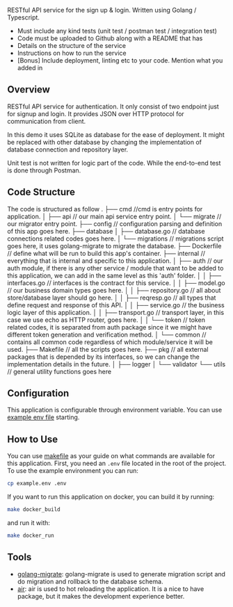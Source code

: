 RESTful API service for the sign up & login. Written using Golang / Typescript.

- Must include any kind tests (unit test / postman test / integration test)
- Code must be uploaded to Github along with a README that has
- Details on the structure of the service
- Instructions on how to run the service
- [Bonus] Include deployment, linting etc to your code. Mention what you added in

## Overview

RESTful API service for authentication.
It only consist of two endpoint just for signup and login.
It provides JSON over HTTP protocol for communication from client.

In this demo it uses SQLite as database for the ease of deployment.
It might be replaced with other database by changing the implementation of database connection and repository layer.

Unit test is not written for logic part of the code. While the end-to-end test is done through Postman. 

## Code Structure

The code is structured as follow
.
├── cmd //cmd is entry points for application.
│   ├── api // our main api service entry point.
│   └── migrate // our migrator entry point.
├── config // configuration parsing and definition of this app goes here.
├── database
│   ├── database.go // database connections related codes goes here.
│   └── migrations // migrations script goes here, it uses golang-migrate to migrate the database.
├── Dockerfile // define what will be run to build this app's container.
├── internal // everything that is internal and specific to this application.
│  ├── auth // our auth module, if there is any other service / module that want to be added to this application, we can add in the same level as this 'auth' folder.
│  │   ├── interfaces.go // interfaces is the contract for this service.
│  │   ├── model.go // our business domain types goes here.
│  │   ├── repository.go // all about store/database layer should go here.
│  │   ├── reqresp.go // all types that define request and response of this API.
│  │   ├── service.go // the business logic layer of this application.
│  │   ├── transport.go // transport layer, in this case we use echo as HTTP router, goes here.
│  │   └── token // token related codes, it is separated from auth package since it we might have different token generation and verification method.
│  └── common // contains all common code regardless of which module/service it will be used.
├── Makefile  // all the scripts goes here.
├── pkg // all external packages that is depended by its interfaces, so we can change the implementation details in the future.
│  ├── logger 
│  └── validator 
└── utils // general utility functions goes here


## Configuration

This application is configurable through environment variable. You can use [example env file](./example.env) starting.

## How to Use
You can use [makefile](/Makefile) as your guide on what commands are available for this application.
First, you need an `.env` file located in the root of the project. To use the example environment you can run:
```bash
cp example.env .env
```

If you want to run this application on docker, you can build it by running:
```bash
make docker_build
```
and run it with:
```bash
make docker_run
```


## Tools

- [golang-migrate](https://github.com/golang-migrate/migrate): golang-migrate is used to generate migration script and do migration and rollback to the database schema.
- [air](https://github.com/cosmtrek/air): air is used to hot reloading the application. It is a nice to have package, but it makes the development experience better.
